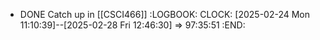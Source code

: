 - DONE Catch up in [[CSCI466]]
  :LOGBOOK:
  CLOCK: [2025-02-24 Mon 11:10:39]--[2025-02-28 Fri 12:46:30] =>  97:35:51
  :END: